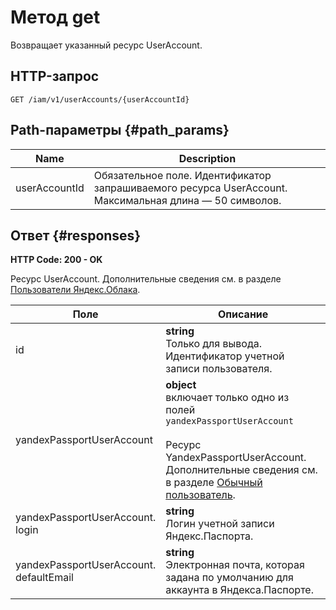 # Метод get
Возвращает указанный ресурс UserAccount.
 

 
## HTTP-запрос
`GET /iam/v1/userAccounts/{userAccountId}`
 
## Path-параметры {#path_params}
 
Name | Description
--- | ---
userAccountId | Обязательное поле. Идентификатор запрашиваемого ресурса UserAccount.  Максимальная длина — 50 символов.
 
## Ответ {#responses}
**HTTP Code: 200 - OK**

Ресурс UserAccount. Дополнительные сведения см. в разделе
[Пользователи Яндекс.Облака](/docs/iam/concepts/users/users).
 
Поле | Описание
--- | ---
id | **string**<br>Только для вывода. Идентификатор учетной записи пользователя.
yandexPassportUserAccount | **object** <br> включает только одно из полей `yandexPassportUserAccount`<br><br>Ресурс YandexPassportUserAccount. Дополнительные сведения см. в разделе [Обычный пользователь](/docs/iam/concepts/users/users#passport).
yandexPassportUserAccount.<br>login | **string**<br>Логин учетной записи Яндекс.Паспорта.
yandexPassportUserAccount.<br>defaultEmail | **string**<br>Электронная почта, которая задана по умолчанию для аккаунта в Яндекса.Паспорте.